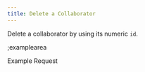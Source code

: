 ```yaml
---
title: Delete a Collaborator
---
```


Delete a collaborator by using its numeric `id`.

;examplearea

Example Request

<RequestExample url="https://mapi.storyblok.com/v1/spaces/656/collaborators/2362" httpMethod="DELETE"></RequestExample>